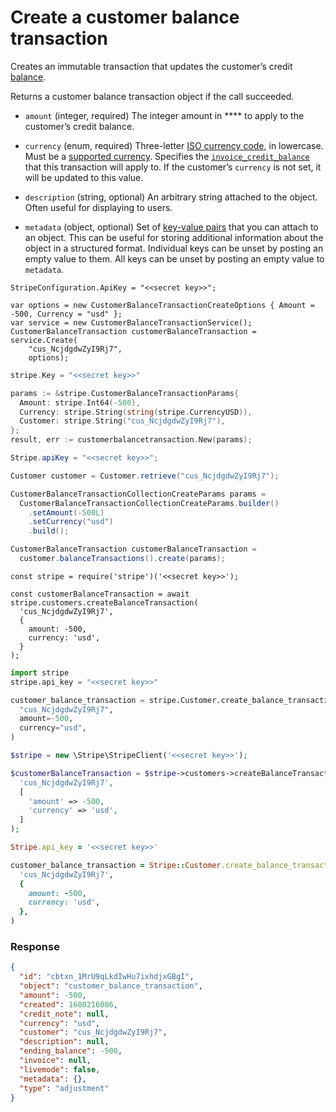 # Create a customer balance transaction

Creates an immutable transaction that updates the customer’s credit [balance](https://docs.stripe.com/docs/billing/customer/balance.md).

Returns a customer balance transaction object if the call succeeded.

- `amount` (integer, required)
  The integer amount in **** to apply to the customer’s credit balance.

- `currency` (enum, required)
  Three-letter [ISO currency code](https://www.iso.org/iso-4217-currency-codes.html), in lowercase. Must be a [supported currency](https://stripe.com/docs/currencies). Specifies the [`invoice_credit_balance`](https://docs.stripe.com/docs/api/customers/object.md#customer_object-invoice_credit_balance) that this transaction will apply to. If the customer’s `currency` is not set, it will be updated to this value.

- `description` (string, optional)
  An arbitrary string attached to the object. Often useful for displaying to users.

- `metadata` (object, optional)
  Set of [key-value pairs](https://docs.stripe.com/docs/api/metadata.md) that you can attach to an object. This can be useful for storing additional information about the object in a structured format. Individual keys can be unset by posting an empty value to them. All keys can be unset by posting an empty value to `metadata`.

```dotnet
StripeConfiguration.ApiKey = "<<secret key>>";

var options = new CustomerBalanceTransactionCreateOptions { Amount = -500, Currency = "usd" };
var service = new CustomerBalanceTransactionService();
CustomerBalanceTransaction customerBalanceTransaction = service.Create(
    "cus_NcjdgdwZyI9Rj7",
    options);
```

```go
stripe.Key = "<<secret key>>"

params := &stripe.CustomerBalanceTransactionParams{
  Amount: stripe.Int64(-500),
  Currency: stripe.String(string(stripe.CurrencyUSD)),
  Customer: stripe.String("cus_NcjdgdwZyI9Rj7"),
};
result, err := customerbalancetransaction.New(params);
```

```java
Stripe.apiKey = "<<secret key>>";

Customer customer = Customer.retrieve("cus_NcjdgdwZyI9Rj7");

CustomerBalanceTransactionCollectionCreateParams params =
  CustomerBalanceTransactionCollectionCreateParams.builder()
    .setAmount(-500L)
    .setCurrency("usd")
    .build();

CustomerBalanceTransaction customerBalanceTransaction =
  customer.balanceTransactions().create(params);
```

```node
const stripe = require('stripe')('<<secret key>>');

const customerBalanceTransaction = await stripe.customers.createBalanceTransaction(
  'cus_NcjdgdwZyI9Rj7',
  {
    amount: -500,
    currency: 'usd',
  }
);
```

```python
import stripe
stripe.api_key = "<<secret key>>"

customer_balance_transaction = stripe.Customer.create_balance_transaction(
  "cus_NcjdgdwZyI9Rj7",
  amount=-500,
  currency="usd",
)
```

```php
$stripe = new \Stripe\StripeClient('<<secret key>>');

$customerBalanceTransaction = $stripe->customers->createBalanceTransaction(
  'cus_NcjdgdwZyI9Rj7',
  [
    'amount' => -500,
    'currency' => 'usd',
  ]
);
```

```ruby
Stripe.api_key = '<<secret key>>'

customer_balance_transaction = Stripe::Customer.create_balance_transaction(
  'cus_NcjdgdwZyI9Rj7',
  {
    amount: -500,
    currency: 'usd',
  },
)
```

### Response

```json
{
  "id": "cbtxn_1MrU9qLkdIwHu7ixhdjxGBgI",
  "object": "customer_balance_transaction",
  "amount": -500,
  "created": 1680216086,
  "credit_note": null,
  "currency": "usd",
  "customer": "cus_NcjdgdwZyI9Rj7",
  "description": null,
  "ending_balance": -500,
  "invoice": null,
  "livemode": false,
  "metadata": {},
  "type": "adjustment"
}
```